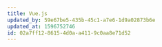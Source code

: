 ```yaml
---
title: Vue.js
updated_by: 59e67be5-435b-45c1-a7e6-1d9a02873b6e
updated_at: 1596752746
id: 02a7ff12-8615-4d0a-a411-9c0aa8e71d52
---
```

